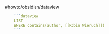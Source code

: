 #howto/obsidian/dataview


```r
	```dataview
	LIST
	WHERE contains(author, [[Robin Wieruch]])
	```
```
